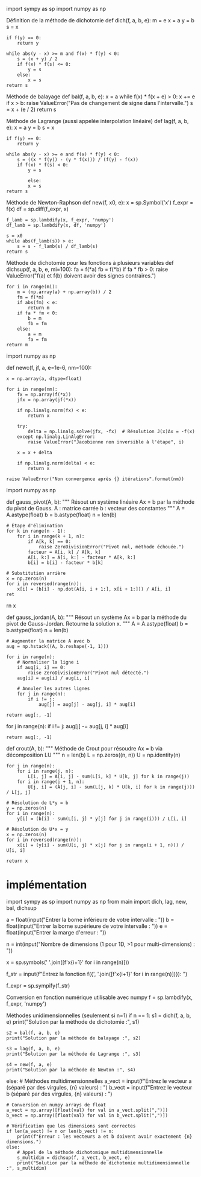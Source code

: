
import sympy as sp
import numpy as np

Définition de la méthode de dichotomie
def dich(f, a, b, e):
    m = e
    x = a
    y = b
    s = x

    if f(y) == 0:
        return y

    while abs(y - x) >= m and f(x) * f(y) < 0:
        s = (x + y) / 2
        if f(x) * f(s) <= 0:
            y = s
        else:
            x = s
    return s

Méthode de balayage
def bal(f, a, b, e):
    x = a
    while f(x) * f(x + e) > 0:
        x += e
        if x > b:
            raise ValueError("Pas de changement de signe dans l'intervalle.")
    s = x + (e / 2)
    return s

Méthode de Lagrange (aussi appelée interpolation linéaire)
def lag(f, a, b, e):
    x = a
    y = b
    s = x

    if f(y) == 0:
        return y

    while abs(y - x) >= e and f(x) * f(y) < 0:
        s = ((x * f(y)) - (y * f(x))) / (f(y) - f(x))
        if f(x) * f(s) < 0:
            y = s

            else:
            x = s
    return s

Méthode de Newton-Raphson
def new(f, x0, e):
    x = sp.Symbol('x')
    f_expr = f(x)
    df = sp.diff(f_expr, x)

    f_lamb = sp.lambdify(x, f_expr, 'numpy')
    df_lamb = sp.lambdify(x, df, 'numpy')

    s = x0
    while abs(f_lamb(s)) > e:
        s = s - f_lamb(s) / df_lamb(s)
    return s

Méthode de dichotomie pour les fonctions à plusieurs variables
def dichsup(f, a, b, e, mi=100):
    fa = f(*a)
    fb = f(*b)
    if fa * fb > 0:
        raise ValueError("f(a) et f(b) doivent avoir des signes contraires.")

    for i in range(mi):
        m = (np.array(a) + np.array(b)) / 2
        fm = f(*m)
        if abs(fm) < e:
            return m
        if fa * fm < 0:
            b = m
            fb = fm
        else:
            a = m
            fa = fm
    return m

import numpy as np

def newc(f, jf, a, e=1e-6, nm=100):
    
    x = np.array(a, dtype=float)

    for i in range(nm):
        fx = np.array(f(*x))
        jfx = np.array(jf(*x))

        if np.linalg.norm(fx) < e:
            return x

        try:
            delta = np.linalg.solve(jfx, -fx)  # Résolution J(x)Δx = -f(x)
        except np.linalg.LinAlgError:
            raise ValueError("Jacobienne non inversible à l'étape", i)

        x = x + delta

        if np.linalg.norm(delta) < e:
            return x

    raise ValueError("Non convergence après {} itérations".format(nm))

import numpy as np

def gauss_pivot(A, b):
    """
    Résout un système linéaire Ax = b par la méthode du pivot de Gauss.
    A : matrice carrée
    b : vecteur des constantes
    """
    A = A.astype(float)
    b = b.astype(float)
    n = len(b)

    # Étape d'élimination
    for k in range(n - 1):
        for i in range(k + 1, n):
            if A[k, k] == 0:
                raise ZeroDivisionError("Pivot nul, méthode échouée.")
            facteur = A[i, k] / A[k, k]
            A[i, k:] = A[i, k:] - facteur * A[k, k:]
            b[i] = b[i] - facteur * b[k]

    # Substitution arrière
    x = np.zeros(n)
    for i in reversed(range(n)):
        x[i] = (b[i] - np.dot(A[i, i + 1:], x[i + 1:])) / A[i, i]
    ret
rn x

def gauss_jordan(A, b):
    """
    Résout un système Ax = b par la méthode du pivot de Gauss-Jordan.
    Retourne la solution x.
    """
    A = A.astype(float)
    b = b.astype(float)
    n = len(b)

    # Augmenter la matrice A avec b
    aug = np.hstack((A, b.reshape(-1, 1)))

    for i in range(n):
        # Normaliser la ligne i
        if aug[i, i] == 0:
            raise ZeroDivisionError("Pivot nul détecté.")
        aug[i] = aug[i] / aug[i, i]

        # Annuler les autres lignes
        for j in range(n):
            if i != j:
                aug[j] = aug[j] - aug[j, i] * aug[i]

    return aug[:, -1]
for j in range(n):
            if i != j:
                aug[j] -= aug[j, i] * aug[i]

    return aug[:, -1]



def crout(A, b):
    """
    Méthode de Crout pour résoudre Ax = b via décomposition LU
    """
    n = len(b)
    L = np.zeros((n, n))
    U = np.identity(n)

    for j in range(n):
        for i in range(j, n):
            L[i, j] = A[i, j] - sum(L[i, k] * U[k, j] for k in range(j))
        for i in range(j + 1, n):
            U[j, i] = (A[j, i] - sum(L[j, k] * U[k, i] for k in range(j))) / L[j, j]

    # Résolution de L*y = b
    y = np.zeros(n)
    for i in range(n):
        y[i] = (b[i] - sum(L[i, j] * y[j] for j in range(i))) / L[i, i]

    # Résolution de U*x = y
    x = np.zeros(n)
    for i in reversed(range(n)):
        x[i] = (y[i] - sum(U[i, j] * x[j] for j in range(i + 1, n))) / U[i, i]

    return x







# implémentation 


import sympy as sp
import numpy as np
from main import dich, lag, new, bal, dichsup


a = float(input("Entrer la borne inférieure de votre intervalle : "))
b = float(input("Entrer la borne supérieure de votre intervalle : "))
e = float(input("Entrer la marge d'erreur : "))


n = int(input("Nombre de dimensions (1 pour 1D, >1 pour multi-dimensions) : "))


x = sp.symbols(' '.join([f'x{i+1}' for i in range(n)]))


f_str = input(f"Entrez la fonction f({', '.join([f'x{i+1}' for i in range(n)])}): ")


f_expr = sp.sympify(f_str)

Conversion en fonction numérique utilisable avec numpy
f = sp.lambdify(x, f_expr, 'numpy')

Méthodes unidimensionnelles (seulement si n=1)
if n == 1:
    s1 = dich(f, a, b, e)
    print("Solution par la méthode de dichotomie :", s1)

    s2 = bal(f, a, b, e)
    print("Solution par la méthode de balayage :", s2)

    s3 = lag(f, a, b, e)
    print("Solution par la méthode de Lagrange :", s3)

    s4 = new(f, a, e)
    print("Solution par la méthode de Newton :", s4)
else:
    # Méthodes multidimensionnelles
    a_vect = input(f"Entrez le vecteur a (séparé par des virgules, {n} valeurs) : ")
    b_vect = input(f"Entrez le vecteur b (séparé par des virgules, {n} valeurs) : ")

    # Conversion en numpy arrays de float
    a_vect = np.array([float(val) for val in a_vect.split(",")])
    b_vect = np.array([float(val) for val in b_vect.split(",")])

    # Vérification que les dimensions sont correctes
    if len(a_vect) != n or len(b_vect) != n:
        print(f"Erreur : les vecteurs a et b doivent avoir exactement {n} dimensions.")
    else:
        # Appel de la méthode dichotomique multidimensionnelle
        s_multidim = dichsup(f, a_vect, b_vect, e)
        print("Solution par la méthode de dichotomie multidimensionnelle :", s_multidim)


